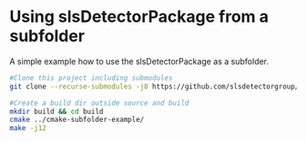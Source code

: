 # Using slsDetectorPackage from a subfolder
A simple example how to use the slsDetectorPackage as a subfolder.

```bash
#Clone this project including submodules
git clone --recurse-submodules -j8 https://github.com/slsdetectorgroup/cmake-subfolder-example.git

#Create a build dir outside source and build
mkdir build && cd build
cmake ../cmake-subfolder-example/
make -j12

```